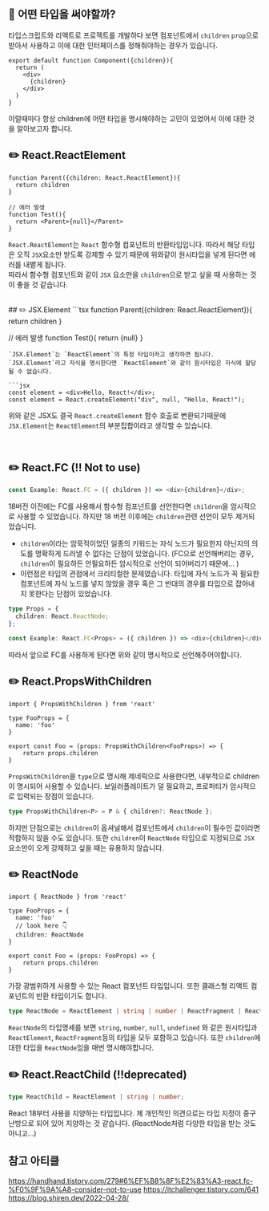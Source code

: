 ## 📌 어떤 타입을 써야할까?
타입스크립트와 리액트로 프로젝트를 개발하다 보면 컴포넌트에서 `children` `prop`으로 받아서 사용하고 이에 대한 인터페이스를 정해줘야하는 경우가 있습니다.

```tsx
export default function Component({children}){
  return (
    <div>
      {children}
    </div>
  )
}
```

이럴때마다 항상 children에 어떤 타입을 명시해야하는 고민이 있었어서 이에 대한 것을 알아보고자 합니다.
<br />

## ✏️ React.ReactElement
```tsx
function Parent({children: React.ReactElement}){
  return children
}

// 에러 발생
function Test(){
  return <Parent>{null}</Parent>
}
```
`React.ReactElement`는 `React` 함수형 컴포넌트의 반환타입입니다. 따라서 해당 타입은 오직 `JSX`요소만 받도록 강제할 수 있기 때문에 위와같이 원시타입을 넣게 된다면 에러를 내뱉게 됩니다.
<br />
따라서 함수형 컴포넌트와 같이 `JSX` 요소만을 `children`으로 받고 싶을 때 사용하는 것이 좋을 것 같습니다.

<br />
## ✏️ JSX.Element
```tsx
function Parent({children: React.ReactElement}){
  return children
}

// 에러 발생
function Test(){
  return <Parent>{null}</Parent>
}
```
`JSX.Element`는 `ReactElement`의 특정 타입이라고 생각하면 됩니다. `JSX.Element`라고 자식을 명시한다면 `ReactElement`와 같이 원시타입은 자식에 할당 될 수 없습니다.

```jsx
const element = <div>Hello, React!</div>;
const element = React.createElement("div", null, "Hello, React!");
```
위와 같은 JSX도 결국 `React.createElement` 함수 호출로 변환되기때문에 `JSX.Element`는 `ReactElement`의  부분집합이라고 생각할 수 있습니다.

<br />

## ✏️ React.FC (!! Not to use)
```typescript
const Example: React.FC = ({ children }) => <div>{children}</div>;
```
18버전 이전에는 FC를 사용해서 함수형 컴포넌트를 선언한다면 `children`을 암시적으로 사용할 수 있었습니다. 하지만 18 버전 이후에는 `children`관련 선언이 모두 제거되었습니다.

- `children`이라는 암묵적이었던 일종의 키워드는 자식 노드가 필요한지 아닌지의 의도를 명확하게 드러낼 수 없다는 단점이 있었습니다. (FC으로 선언해버리는 경우, `children`이 필요하든 안필요하든 암시적으로 선언이 되어버리기 때문에... )
- 이런점은 타입의 관점에서 크리티컬한 문제였습니다. 타입에 자식 노드가 꼭 필요한 컴포넌트에 자식 노드를 넣지 않았을 경우 혹은 그 반대의 경우를 타입으로 잡아내지 못한다는 단점이 있었습니다.

```typescript
type Props = {
  children: React.ReactNode;
};

const Example: React.FC<Props> = ({ children }) => <div>{children}</div>;
```
따라서 앞으로 FC를 사용하게 된다면 위와 같이 명시적으로 선언해주어야합니다.
<br />


## ✏️ React.PropsWithChildren
```tsx
import { PropsWithChildren } from 'react'

type FooProps = {
  name: 'foo'
}

export const Foo = (props: PropsWithChildren<FooProps>) => {
    return props.children
}
```
`PropsWithChildren`을 `type`으로 명시해 제네릭으로 사용한다면, 내부적으로 children이 명시되어 사용할 수 있습니다. 보일러플레이트가 덜 필요하고, 프로퍼티가 암시적으로 입력되는 장점이 있습니다.

```typescript
type PropsWithChildren<P> = P & { children?: ReactNode };
```
하지만 단점으로는 `children`이 옵셔널해서 컴포넌트에서 `children`이 필수인 값이라면 적합하지 않을 수도 있습니다.
또한 `children`이 `ReactNode` 타입으로 지정되므로 `JSX` 요소만이 오게 강제하고 싶을 때는 유용하지 않습니다.
<br />

## ✏️ ReactNode
```tsx
import { ReactNode } from 'react'

type FooProps = {
  name: 'foo'
  // look here 👇
  children: ReactNode
}

export const Foo = (props: FooProps) => {
    return props.children
}
```

가장 광범위하게 사용할 수 있는 React 컴포넌트 타입입니다. 또한 클래스형 리액트 컴포넌트의 반환 타입이기도 합니다.
```typescript
type ReactNode = ReactElement | string | number | ReactFragment | ReactPortal | Boolean | null | undefined;
```
`ReactNode`의 타입명세를 보면 `string`, `number`, `null`, `undefined` 와 같은 원시타입과 `ReactElement`, `ReactFragment`등의 타입을 모두 포함하고 있습니다.
또한 `children`에 대한 타입을 `ReactNode`임을 매번 명시해야합니다. 
<br />

## ✏️ React.ReactChild (‼️deprecated)
```typescript
type ReactChild = ReactElement | string | number;
```
React 18부터 사용을 지양하는 타입입니다. 제 개인적인 의견으로는 타입 지정이 중구난방으로 되어 있어 지양하는 것 같습니다. (ReactNode처럼 다양한 타입을 받는 것도 아니고...)




## 참고 아티클
https://handhand.tistory.com/279#6%EF%B8%8F%E2%83%A3-react.fc-%F0%9F%9A%A8-consider-not-to-use
https://itchallenger.tistory.com/641
https://blog.shiren.dev/2022-04-28/